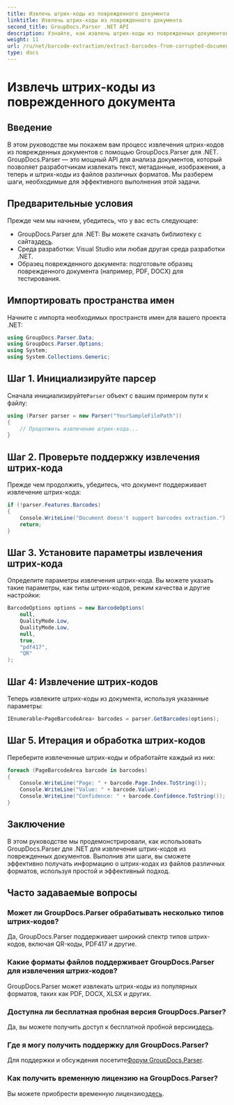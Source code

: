 ```yaml
---
title: Извлечь штрих-коды из поврежденного документа
linktitle: Извлечь штрих-коды из поврежденного документа
second_title: GroupDocs.Parser .NET API
description: Узнайте, как извлечь штрих-коды из поврежденных документов с помощью GroupDocs.Parser для .NET. Подробное руководство с пошаговыми инструкциями.
weight: 11
url: /ru/net/barcode-extraction/extract-barcodes-from-corrupted-document/
type: docs
---
```

# Извлечь штрих-коды из поврежденного документа

## Введение
В этом руководстве мы покажем вам процесс извлечения штрих-кодов из поврежденных документов с помощью GroupDocs.Parser для .NET. GroupDocs.Parser — это мощный API для анализа документов, который позволяет разработчикам извлекать текст, метаданные, изображения, а теперь и штрих-коды из файлов различных форматов. Мы разберем шаги, необходимые для эффективного выполнения этой задачи.
## Предварительные условия
Прежде чем мы начнем, убедитесь, что у вас есть следующее:
-  GroupDocs.Parser для .NET: Вы можете скачать библиотеку с сайта[здесь](https://releases.groupdocs.com/parser/net/).
- Среда разработки: Visual Studio или любая другая среда разработки .NET.
- Образец поврежденного документа: подготовьте образец поврежденного документа (например, PDF, DOCX) для тестирования.

## Импортировать пространства имен
Начните с импорта необходимых пространств имен для вашего проекта .NET:
```csharp
using GroupDocs.Parser.Data;
using GroupDocs.Parser.Options;
using System;
using System.Collections.Generic;
```
## Шаг 1. Инициализируйте парсер
 Сначала инициализируйте`Parser` объект с вашим примером пути к файлу:
```csharp
using (Parser parser = new Parser("YourSampleFilePath"))
{
    // Продолжить извлечение штрих-кода...
}
```
## Шаг 2. Проверьте поддержку извлечения штрих-кода
Прежде чем продолжить, убедитесь, что документ поддерживает извлечение штрих-кода:
```csharp
if (!parser.Features.Barcodes)
{
    Console.WriteLine("Document doesn't support barcodes extraction.");
    return;
}
```
## Шаг 3. Установите параметры извлечения штрих-кода
Определите параметры извлечения штрих-кода. Вы можете указать такие параметры, как типы штрих-кодов, режим качества и другие настройки:
```csharp
BarcodeOptions options = new BarcodeOptions(
    null,
    QualityMode.Low,
    QualityMode.Low,
    null,
    true,
    "pdf417",
    "QR"
);
```
## Шаг 4: Извлечение штрих-кодов
Теперь извлеките штрих-коды из документа, используя указанные параметры:
```csharp
IEnumerable<PageBarcodeArea> barcodes = parser.GetBarcodes(options);
```
## Шаг 5. Итерация и обработка штрих-кодов
Переберите извлеченные штрих-коды и обработайте каждый из них:
```csharp
foreach (PageBarcodeArea barcode in barcodes)
{
    Console.WriteLine("Page: " + barcode.Page.Index.ToString());
    Console.WriteLine("Value: " + barcode.Value);
    Console.WriteLine("Confidence: " + barcode.Confidence.ToString());
}
```

## Заключение
В этом руководстве мы продемонстрировали, как использовать GroupDocs.Parser для .NET для извлечения штрих-кодов из поврежденных документов. Выполнив эти шаги, вы сможете эффективно получать информацию о штрих-кодах из файлов различных форматов, используя простой и эффективный подход.

## Часто задаваемые вопросы
### Может ли GroupDocs.Parser обрабатывать несколько типов штрих-кодов?
Да, GroupDocs.Parser поддерживает широкий спектр типов штрих-кодов, включая QR-коды, PDF417 и другие.
### Какие форматы файлов поддерживает GroupDocs.Parser для извлечения штрих-кодов?
GroupDocs.Parser может извлекать штрих-коды из популярных форматов, таких как PDF, DOCX, XLSX и других.
### Доступна ли бесплатная пробная версия GroupDocs.Parser?
 Да, вы можете получить доступ к бесплатной пробной версии[здесь](https://releases.groupdocs.com/).
### Где я могу получить поддержку для GroupDocs.Parser?
 Для поддержки и обсуждения посетите[Форум GroupDocs.Parser](https://forum.groupdocs.com/c/parser/17).
### Как получить временную лицензию на GroupDocs.Parser?
 Вы можете приобрести временную лицензию[здесь](https://purchase.groupdocs.com/temporary-license/).